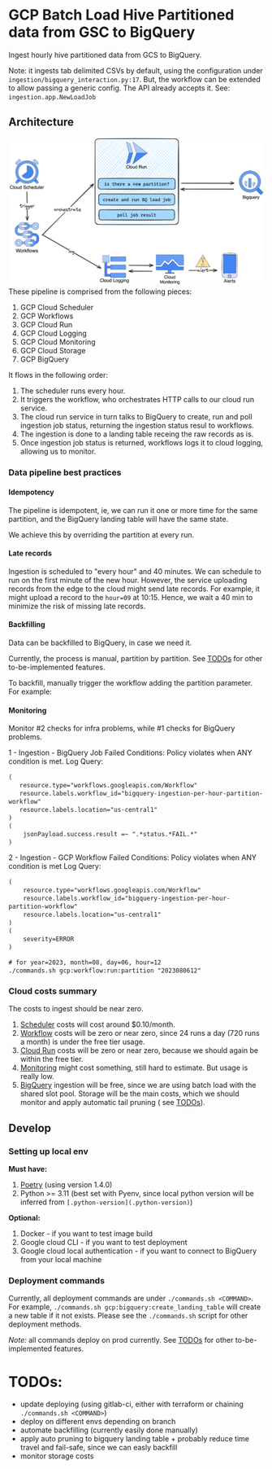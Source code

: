 # GCP Batch Load Hive Partitioned data from GSC to BigQuery

Ingest hourly hive partitioned data from GCS to BigQuery.

Note: it ingests tab delimited CSVs by default, using the configuration under `ingestion/bigquery_interaction.py:17`.
But, the workflow can be extended to allow passing a generic config. The API already accepts it.
See: `ingestion.app.NewLoadJob`

## Architecture

![img.png](img.png)
These pipeline is comprised from the following pieces:

1. GCP Cloud Scheduler
2. GCP Workflows
3. GCP Cloud Run
4. GCP Cloud Logging
5. GCP Cloud Monitoring
6. GCP Cloud Storage
7. GCP BigQuery

It flows in the following order:

1. The scheduler runs every hour.
2. It triggers the workflow, who orchestrates HTTP calls to our cloud run service.
3. The cloud run service in turn talks to BigQuery to create, run and poll ingestion job status, returning the ingestion
   status resul to
   workflows.
4. The ingestion is done to a landing table receing the raw records as is.
5. Once ingestion job status is returned, workflows logs it to cloud logging, allowing us to monitor.

### Data pipeline best practices

#### Idempotency

The pipeline is idempotent, ie, we can run it one or more time for the same partition, and the BigQuery landing table
will have the same state.

We achieve this by overriding the partition at every run.

#### Late records

Ingestion is scheduled to "every hour" and 40 minutes.
We can schedule to run on the first minute of the new hour.
However, the service uploading records from the edge to the cloud might send late records.
For example, it might upload a record to the `hour=09` at 10:15.
Hence, we wait a 40 min to minimize the risk of missing late records.

#### Backfilling

Data can be backfilled to BigQuery, in case we need it.

Currently, the process is manual, partition by partition. See [TODOs](#todos-) for other to-be-implemented features.

To backfill, manually trigger the workflow adding the partition parameter. For example:

#### Monitoring

Monitor #2 checks for infra problems, while #1 checks for BigQuery problems.

1 - Ingestion - BigQuery Job Failed
Conditions: Policy violates when ANY condition is met.
Log Query:

```text
(
   resource.type="workflows.googleapis.com/Workflow" 
   resource.labels.workflow_id="bigquery-ingestion-per-hour-partition-workflow" 
   resource.labels.location="us-central1"
) 
(
    jsonPayload.success.result =~ ".*status.*FAIL.*"
)
```

2 - Ingestion - GCP Workflow Failed
Conditions: Policy violates when ANY condition is met
Log Query:

```text
(
    resource.type="workflows.googleapis.com/Workflow" 
    resource.labels.workflow_id="bigquery-ingestion-per-hour-partition-workflow" 
    resource.labels.location="us-central1"
) 
(
    severity=ERROR
)
```

```shell
# for year=2023, month=08, day=06, hour=12
./commands.sh gcp:workflow:run:partition "2023080612"
```

### Cloud costs summary

The costs to ingest should be near zero.

1. [Scheduler](https://cloud.google.com/scheduler/pricing) costs will cost around $0.10/month.
2. [Workflow](https://cloud.google.com/workflows/pricing) costs will be zero or near zero, since 24 runs a day (720
   runs a month) is under the free tier usage.
3. [Cloud Run](https://cloud.google.com/run/pricing) costs will be zero or near zero, because we should again be within
   the free tier.
4. [Monitoring](https://cloud.google.com/stackdriver/pricing) might cost something, still hard to estimate. But usage is
   really low.
5. [BigQuery](https://cloud.google.com/bigquery/pricing) ingestion will be free, since we are using batch load with the
   shared slot pool. Storage will be the main costs, which we should monitor and apply automatic tail pruning (
   see [TODOs](#todos-)).

## Develop

### Setting up local env

**Must have:**

1. [Poetry](https://python-poetry.org/) (using version 1.4.0)
2. Python >= 3.11 (best set with Pyenv, since local python version will be inferred
   from `[.python-version](.python-version)`)

**Optional:**

1. Docker - if you want to test image build
2. Google cloud CLI - if you want to test deployment
3. Google cloud local authentication - if you want to connect to BigQuery from your local machine

### Deployment commands

Currently, all deployment commands are under `./commands.sh <COMMAND>`.
For example, `./commands.sh gcp:bigquery:create_landing_table` will create a new table if it not exists.
Please see the `./commands.sh` script for other deployment methods.

_Note:_ all commands deploy on prod currently. See [TODOs](#todos-) for other to-be-implemented features.

# TODOs:

- update deploying (using gitlab-ci, either with terraform or chaining `./commands.sh <COMMAND>`)
- deploy on different envs depending on branch
- automate backfilling (currently easily done manually)
- apply auto pruning to bigquery landing table + probably reduce time travel and fail-safe, since we can easly backfill
- monitor storage costs